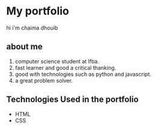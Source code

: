 # My portfolio 

hi i'm chaima dhouib

## about me

1. computer science student at lfba.
2. fast learner and good a critical thanking.
3. good with technologies such as python and javascript.
4. a great problem solver.

## Technologies Used in the portfolio 

- HTML
- CSS
